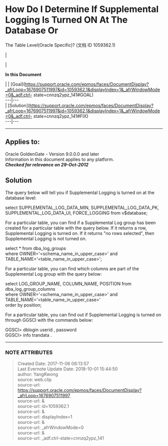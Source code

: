 # How Do I Determine If Supplemental Logging Is Turned ON At The Database Or
The Table Level(Oracle Specific)? (文档 ID 1059362.1)

  

|

|

 **In this Document**  

| |
[Goal](https://support.oracle.com/epmos/faces/DocumentDisplay?_afrLoop=1676907511997&id=1059362.1&displayIndex=1&_afrWindowMode=0&_adf.ctrl-
state=cnnzq2ypz_141#GOAL)  
---|---  
|
[Solution](https://support.oracle.com/epmos/faces/DocumentDisplay?_afrLoop=1676907511997&id=1059362.1&displayIndex=1&_afrWindowMode=0&_adf.ctrl-
state=cnnzq2ypz_141#FIX)  
---|---  
  
* * *

## Applies to:

Oracle GoldenGate - Version 9.0.0.0 and later  
Information in this document applies to any platform.  
***Checked for relevance on 29-Oct-2012***  
  

## Solution

The query below will tell you if Supplemental Logging is turned on at the
database level:  
  

select SUPPLEMENTAL_LOG_DATA_MIN, SUPPLEMENTAL_LOG_DATA_PK,  
SUPPLEMENTAL_LOG_DATA_UI, FORCE_LOGGING from v$database;

  
  
For a particular table, you can find if a Supplemental Log group has been
created for a particular table with the query below. If it returns a row,
Supplemental Logging is turned on. If it returns "no rows selected", then
Supplemental Logging is not turned on.

  
select * from dba_log_groups  
where OWNER='<schema_name_in_upper_case>' and  
TABLE_NAME='<table_name_in_upper_case>';

  
  
For a particular table, you can find which columns are part of the
Supplemental Log group with the query below:  
  

select LOG_GROUP_NAME, COLUMN_NAME, POSITION from  
dba_log_group_columns  
where OWNER='<schema_name_in_upper_case>' and  
TABLE_NAME='<table_name_in_upper_case>'  
order by position;

  
  
For a particular table, you can find out if Supplemental Logging is turned on
through GGSCI with the commands below:  
  

GGSCI> dblogin userid <user>, password <pw>  
GGSCI> info trandata <schema>.<table>  
  
  


---
### NOTE ATTRIBUTES
>Created Date: 2017-11-06 08:13:57  
>Last Evernote Update Date: 2018-10-01 15:44:50  
>author: YangKwong  
>source: web.clip  
>source-url: https://support.oracle.com/epmos/faces/DocumentDisplay?_afrLoop=1676907511997  
>source-url: &  
>source-url: id=1059362.1  
>source-url: &  
>source-url: displayIndex=1  
>source-url: &  
>source-url: _afrWindowMode=0  
>source-url: &  
>source-url: _adf.ctrl-state=cnnzq2ypz_141  